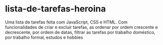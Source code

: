 # lista-de-tarefas-heroina
Uma lista de tarefas feita com JavaScript, CSS e HTML. Com funcionalidades de criar e excluir tarefas, as ordenar por ordem crescente e decrescente, por ordem de datas, filtrar as tarefas por trabalho doméstico, por trabalho formal, estudos e hobbies
